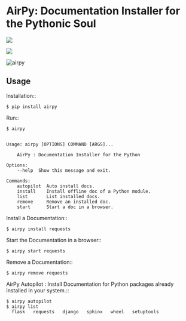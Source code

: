 AirPy: Documentation Installer for the Pythonic Soul
====================================================

![](https://travis-ci.org/kevinaloys/airpy.svg)

![](https://pypip.in/download/airpy/badge.svg?style=flat)

![airpy](http://i.imgur.com/8ovPxQg.png?1)

Usage
-----

Installation::

    $ pip install airpy
    
Run::

    $ airpy


    Usage: airpy [OPTIONS] COMMAND [ARGS]...

        AirPy : Documentation Installer for the Python

    Options:
        --help  Show this message and exit.

    Commands:
        autopilot  Auto install docs.
        install    Install offline doc of a Python module.
        list       List installed docs.
        remove     Remove an installed doc.
        start      Start a doc in a browser.


Install a Documentation::

    $ airpy install requests

Start the Documentation in a browser::
    
    $ airpy start requests

Remove a Documentation::

    $ airpy remove requests

AirPy Autopilot : Install Documentation for Python packages already installed in your system.::

    $ airpy autopilot
    $ airpy list
      flask   requests   django   sphinx   wheel   setuptools

